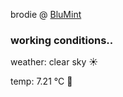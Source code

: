 brodie @ [BluMint](https://www.linkedin.com/company/blumint-io/)

<!--weather_start-->
### working conditions..

weather: clear sky ☀️

temp: 7.21 °C 🧥

<!--weather_end-->
